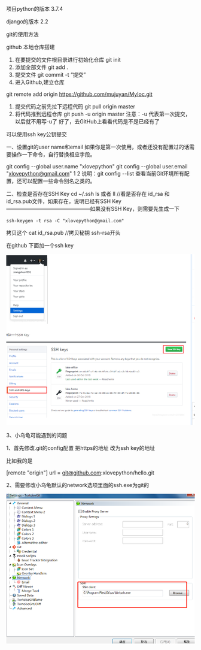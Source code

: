 项目python的版本  3.7.4

django的版本 2.2



git的使用方法

github 本地仓库搭建

1. 在要提交的文件根目录进行初始化仓库
   git init
2. 添加全部文件
   git add .
3. 提交文件
   git commit -t “提交”
4. 进入Github,建立仓库

git remote add origin https://github.com/mujuyan/MyIoc.git





1. 提交代码之前先拉下远程代码
   git pull origin master
2. 将代码推到远程仓库
   git push -u origin master
   注意：-u 代表第一次提交，以后就不用写-u了
   好了，去GitHub上看看代码是不是已经有了







可以使用ssh key公钥提交



一、设置git的user name和email
如果你是第一次使用，或者还没有配置过的话需要操作一下命令，自行替换相应字段。

git config --global user.name "xlovepython"
git config --global user.email  "xlovepython@gmail.com"
1
2
说明：git config --list 查看当前Git环境所有配置，还可以配置一些命令别名之类的。

二、检查是否存在SSH Key
cd ~/.ssh
ls
或者
ll
//看是否存在 id_rsa 和 id_rsa.pub文件，如果存在，说明已经有SSH Key
————————————————如果没有SSH Key，则需要先生成一下

```git
ssh-keygen -t rsa -C "xlovepython@gmail.com"
```

拷贝这个 cat id_rsa.pub
//拷贝秘钥 ssh-rsa开头



在github 下面加一个ssh key

![1587823750751](README.assets/1587823750751.png)

3、小乌龟可能遇到的问题



1、首先修改.git的config配置 把https的地址 改为ssh key的地址 

比如我的是 

[remote "origin"]
	url = git@github.com:xlovepython/hello.git



2、需要修改小乌龟默认的network选项里面的ssh.exe为git的

![1587823877684](README.assets/1587823877684.png)